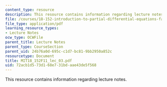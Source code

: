 ```yaml
---
content_type: resource
description: This resource contains information regarding lecture notes.
file: /courses/18-152-introduction-to-partial-differential-equations-fall-2011/72acb1d573d168e731bdaae43de5f568_MIT18_152F11_lec_03.pdf
file_type: application/pdf
learning_resource_types:
- Lecture Notes
ocw_type: OCWFile
parent_title: Lecture Notes
parent_type: CourseSection
parent_uid: 24b76a0d-695c-c1d7-bc81-9bb2950a852c
resourcetype: Document
title: MIT18_152F11_lec_03.pdf
uid: 72acb1d5-73d1-68e7-31bd-aae43de5f568
---
```

This resource contains information regarding lecture notes.


